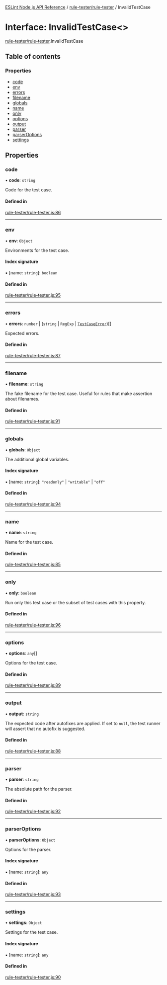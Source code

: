 [ESLint Node.js API Reference](../index.md) / [rule-tester/rule-tester](../modules/rule_tester_rule_tester.md) / InvalidTestCase

# Interface: InvalidTestCase<\>

[rule-tester/rule-tester](../modules/rule_tester_rule_tester.md).InvalidTestCase

## Table of contents

### Properties

* [code](rule_tester_rule_tester.InvalidTestCase.md#code)
* [env](rule_tester_rule_tester.InvalidTestCase.md#env)
* [errors](rule_tester_rule_tester.InvalidTestCase.md#errors)
* [filename](rule_tester_rule_tester.InvalidTestCase.md#filename)
* [globals](rule_tester_rule_tester.InvalidTestCase.md#globals)
* [name](rule_tester_rule_tester.InvalidTestCase.md#name)
* [only](rule_tester_rule_tester.InvalidTestCase.md#only)
* [options](rule_tester_rule_tester.InvalidTestCase.md#options)
* [output](rule_tester_rule_tester.InvalidTestCase.md#output)
* [parser](rule_tester_rule_tester.InvalidTestCase.md#parser)
* [parserOptions](rule_tester_rule_tester.InvalidTestCase.md#parseroptions)
* [settings](rule_tester_rule_tester.InvalidTestCase.md#settings)

## Properties

### code

• **code**: `string`

Code for the test case.

#### Defined in

[rule-tester/rule-tester.js:86](https://github.com/bpmutter/eslint/blob/fd0ad7338/lib/rule-tester/rule-tester.js#L86)

___

### env

• **env**: `Object`

Environments for the test case.

#### Index signature

▪ [name: `string`]: `boolean`

#### Defined in

[rule-tester/rule-tester.js:95](https://github.com/bpmutter/eslint/blob/fd0ad7338/lib/rule-tester/rule-tester.js#L95)

___

### errors

• **errors**: `number` \| (`string` \| `RegExp` \| [`TestCaseError`](rule_tester_rule_tester.TestCaseError.md))[]

Expected errors.

#### Defined in

[rule-tester/rule-tester.js:87](https://github.com/bpmutter/eslint/blob/fd0ad7338/lib/rule-tester/rule-tester.js#L87)

___

### filename

• **filename**: `string`

The fake filename for the test case. Useful for rules that make assertion about filenames.

#### Defined in

[rule-tester/rule-tester.js:91](https://github.com/bpmutter/eslint/blob/fd0ad7338/lib/rule-tester/rule-tester.js#L91)

___

### globals

• **globals**: `Object`

The additional global variables.

#### Index signature

▪ [name: `string`]: ``"readonly"`` \| ``"writable"`` \| ``"off"``

#### Defined in

[rule-tester/rule-tester.js:94](https://github.com/bpmutter/eslint/blob/fd0ad7338/lib/rule-tester/rule-tester.js#L94)

___

### name

• **name**: `string`

Name for the test case.

#### Defined in

[rule-tester/rule-tester.js:85](https://github.com/bpmutter/eslint/blob/fd0ad7338/lib/rule-tester/rule-tester.js#L85)

___

### only

• **only**: `boolean`

Run only this test case or the subset of test cases with this property.

#### Defined in

[rule-tester/rule-tester.js:96](https://github.com/bpmutter/eslint/blob/fd0ad7338/lib/rule-tester/rule-tester.js#L96)

___

### options

• **options**: `any`[]

Options for the test case.

#### Defined in

[rule-tester/rule-tester.js:89](https://github.com/bpmutter/eslint/blob/fd0ad7338/lib/rule-tester/rule-tester.js#L89)

___

### output

• **output**: `string`

The expected code after autofixes are applied. If set to `null`, the test runner will assert that no autofix is suggested.

#### Defined in

[rule-tester/rule-tester.js:88](https://github.com/bpmutter/eslint/blob/fd0ad7338/lib/rule-tester/rule-tester.js#L88)

___

### parser

• **parser**: `string`

The absolute path for the parser.

#### Defined in

[rule-tester/rule-tester.js:92](https://github.com/bpmutter/eslint/blob/fd0ad7338/lib/rule-tester/rule-tester.js#L92)

___

### parserOptions

• **parserOptions**: `Object`

Options for the parser.

#### Index signature

▪ [name: `string`]: `any`

#### Defined in

[rule-tester/rule-tester.js:93](https://github.com/bpmutter/eslint/blob/fd0ad7338/lib/rule-tester/rule-tester.js#L93)

___

### settings

• **settings**: `Object`

Settings for the test case.

#### Index signature

▪ [name: `string`]: `any`

#### Defined in

[rule-tester/rule-tester.js:90](https://github.com/bpmutter/eslint/blob/fd0ad7338/lib/rule-tester/rule-tester.js#L90)
